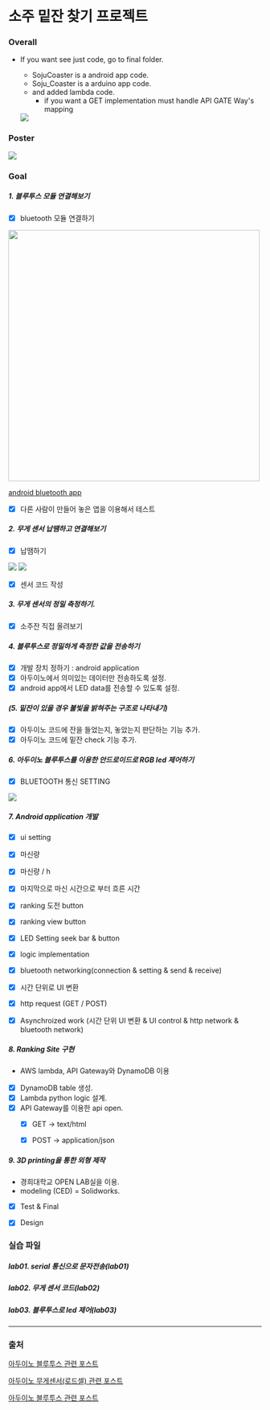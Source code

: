 # 소주 밑잔 찾기 프로젝트

### Overall
- If you want see just code, go to final folder.
  - SojuCoaster is a android app code.
  - Soju_Coaster is a arduino app code.
  - and added lambda code.
    - if you want a GET implementation must handle API GATE Way's mapping

  <img src = "./img/architecture.PNG">

### Poster
  <img src ="./img/poster.PNG">

### Goal
##### 1. 블루투스 모듈 연결해보기
- [x] bluetooth 모듈 연결하기

<img src ="./img/arduino_bluetooth.png" width= "500px" height="500px">


[android bluetooth app](https://hyoin1223.tistory.com/entry/%EC%95%88%EB%93%9C%EB%A1%9C%EC%9D%B4%EB%93%9C-%EB%B8%94%EB%A3%A8%ED%88%AC%EC%8A%A4-%ED%94%84%EB%A1%9C%EA%B7%B8%EB%9E%98%EB%B0%8D)

- [x] 다른 사람이 만들어 놓은 앱을 이용해서 테스트

##### 2. 무게 센서 납땜하고 연결해보기
- [x] 납땜하기

<img src ="./img/arduino_weightSensor.png">


<img src ="./img/arduino_weightSensor(2).png">

- [x] 센서 코드 작성

##### 3. 무게 센서의 정밀 측정하기.
- [x] 소주잔 직접 올려보기

##### 4. 블루투스로 정밀하게 측정한 값을 전송하기
- [x] 개발 장치 정하기 : android application
- [x] 아두이노에서 의미있는 데이터만 전송하도록 설정.
- [x] android app에서 LED data를 전송할 수 있도록 설정.

##### (5. 밑잔이 있을 경우 불빛을 밝혀주는 구조로 나타내기)
- [x] 아두이노 코드에 잔을 들었는지, 놓았는지 판단하는 기능 추가.
- [x] 아두이노 코드에 밑잔 check 기능 추가.

##### 6. 아두이노 블루투스를 이용한 안드로이드로 RGB led 제어하기
- [x] BLUETOOTH 통신 SETTING

<img src ="./img/arduino_LED.PNG">


##### 7. Android application 개발
- [x] ui setting
 - [x] 마신량
 - [x] 마신량 / h
 - [x] 마지막으로 마신 시간으로 부터 흐른 시간
 - [x] ranking 도전 button
 - [x] ranking view button
 - [x] LED Setting seek bar & button
- [x] logic implementation
 - [x] bluetooth networking(connection & setting & send & receive)
 - [x] 시간 단위로 UI 변환
 - [x] http request (GET / POST)
 - [x] Asynchroized work (시간 단위 UI 변환 & UI control & http network & bluetooth network)


##### 8. Ranking Site 구현
- AWS lambda, API Gateway와 DynamoDB 이용
- [x] DynamoDB table 생성.
- [x] Lambda python logic 설계.
- [x] API Gateway를 이용한 api open.
  - [x] GET -> text/html
  - [x] POST -> application/json


##### 9. 3D printing을 통한 외형 제작
- 경희대학교 OPEN LAB실을 이용.
- modeling (CED) = Solidworks.
- [x] Test & Final
- [x] Design


### 실습 파일

##### lab01. serial 통신으로 문자전송(lab01)

##### lab02. 무게 센서 코드(lab02)

##### lab03. 블루투스로 led 제어(lab03)
***
### 출처
[아두이노 블루투스 관련 포스트](https://hyoin1223.tistory.com/entry/%EC%95%88%EB%93%9C%EB%A1%9C%EC%9D%B4%EB%93%9C-%EB%B8%94%EB%A3%A8%ED%88%AC%EC%8A%A4-%ED%94%84%EB%A1%9C%EA%B7%B8%EB%9E%98%EB%B0%8D)

[아두이노 무게센서(로드셀) 관련 포스트](https://blog.naver.com/PostView.nhn?blogId=eduino&logNo=221078931222)

[아두이노 블루투스 관련 포스트](https://www.hackster.io/kamatalaashish/control-rgb-led-using-bluetooth-7832af)

